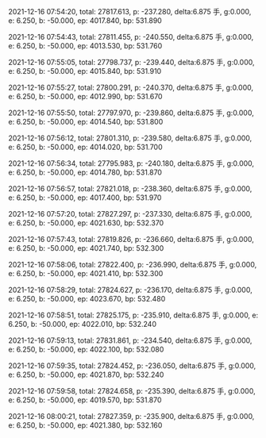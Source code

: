 2021-12-16 07:54:20, total: 27817.613, p: -237.280, delta:6.875 手, g:0.000, e: 6.250, b: -50.000, ep: 4017.840, bp: 531.890

2021-12-16 07:54:43, total: 27811.455, p: -240.550, delta:6.875 手, g:0.000, e: 6.250, b: -50.000, ep: 4013.530, bp: 531.760

2021-12-16 07:55:05, total: 27798.737, p: -239.440, delta:6.875 手, g:0.000, e: 6.250, b: -50.000, ep: 4015.840, bp: 531.910

2021-12-16 07:55:27, total: 27800.291, p: -240.370, delta:6.875 手, g:0.000, e: 6.250, b: -50.000, ep: 4012.990, bp: 531.670

2021-12-16 07:55:50, total: 27797.970, p: -239.860, delta:6.875 手, g:0.000, e: 6.250, b: -50.000, ep: 4014.540, bp: 531.800

2021-12-16 07:56:12, total: 27801.310, p: -239.580, delta:6.875 手, g:0.000, e: 6.250, b: -50.000, ep: 4014.020, bp: 531.700

2021-12-16 07:56:34, total: 27795.983, p: -240.180, delta:6.875 手, g:0.000, e: 6.250, b: -50.000, ep: 4014.780, bp: 531.870

2021-12-16 07:56:57, total: 27821.018, p: -238.360, delta:6.875 手, g:0.000, e: 6.250, b: -50.000, ep: 4017.400, bp: 531.970

2021-12-16 07:57:20, total: 27827.297, p: -237.330, delta:6.875 手, g:0.000, e: 6.250, b: -50.000, ep: 4021.630, bp: 532.370

2021-12-16 07:57:43, total: 27819.826, p: -236.660, delta:6.875 手, g:0.000, e: 6.250, b: -50.000, ep: 4021.740, bp: 532.300

2021-12-16 07:58:06, total: 27822.400, p: -236.990, delta:6.875 手, g:0.000, e: 6.250, b: -50.000, ep: 4021.410, bp: 532.300

2021-12-16 07:58:29, total: 27824.627, p: -236.170, delta:6.875 手, g:0.000, e: 6.250, b: -50.000, ep: 4023.670, bp: 532.480

2021-12-16 07:58:51, total: 27825.175, p: -235.910, delta:6.875 手, g:0.000, e: 6.250, b: -50.000, ep: 4022.010, bp: 532.240

2021-12-16 07:59:13, total: 27831.861, p: -234.540, delta:6.875 手, g:0.000, e: 6.250, b: -50.000, ep: 4022.100, bp: 532.080

2021-12-16 07:59:35, total: 27824.452, p: -236.050, delta:6.875 手, g:0.000, e: 6.250, b: -50.000, ep: 4021.870, bp: 532.240

2021-12-16 07:59:58, total: 27824.658, p: -235.390, delta:6.875 手, g:0.000, e: 6.250, b: -50.000, ep: 4019.570, bp: 531.870

2021-12-16 08:00:21, total: 27827.359, p: -235.900, delta:6.875 手, g:0.000, e: 6.250, b: -50.000, ep: 4021.380, bp: 532.160